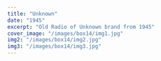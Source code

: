 ```yaml
---
title: "Unknown"
date: "1945"
excerpt: "Old Radio of Unknown brand from 1945"
cover_image: "/images/box14/img1.jpg"
img2: "/images/box14/img2.jpg"
img3: "/images/box14/img3.jpg"
---
```

